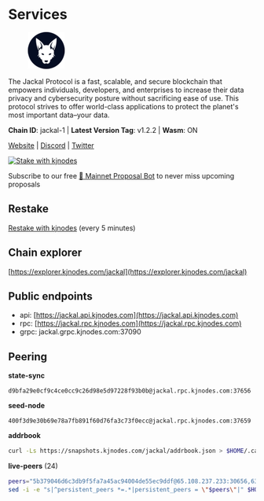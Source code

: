 # Services

<figure><img src="https://raw.githubusercontent.com/kj89/cosmos-images/main/logos/jackal.png" alt=""><figcaption></figcaption></figure>

The Jackal Protocol is a fast, scalable, and secure blockchain that empowers  individuals, developers, and enterprises to increase their data privacy and  cybersecurity posture without sacrificing ease of use. This protocol strives  to offer world-class applications to protect the planet's most important data–your data.

**Chain ID**: jackal-1 | **Latest Version Tag**: v1.2.2 | **Wasm**: ON

[Website](https://jackalprotocol.com) | [Discord](https://discord.com/invite/5GKym3p6rj) | [Twitter](https://twitter.com/Jackal_Protocol)

[![Stake with kjnodes](https://i.ibb.co/cr44Q8j/button-stake-with-kjnodes.png)](https://restake.app/jackal/jklvaloper1tr3wm3mdkz0tda6t7vavqnn7fe2g4un0f67xmt)

Subscribe to our free [🤖 Mainnet Proposal Bot](https://t.me/kjnodes_proposal_bot) to never miss upcoming proposals

## Restake

[Restake with kjnodes](https://restake.app/jackal/jklvaloper1tr3wm3mdkz0tda6t7vavqnn7fe2g4un0f67xmt) (every 5 minutes)
## Chain explorer
[https://explorer.kjnodes.com/jackal](https://explorer.kjnodes.com/jackal)

## Public endpoints

* api: [https://jackal.api.kjnodes.com](https://jackal.api.kjnodes.com)
* rpc: [https://jackal.rpc.kjnodes.com](https://jackal.rpc.kjnodes.com)
* grpc: jackal.grpc.kjnodes.com:37090

## Peering

**state-sync**

```text
d9bfa29e0cf9c4ce0cc9c26d98e5d97228f93b0b@jackal.rpc.kjnodes.com:37656
```

**seed-node**

```text
400f3d9e30b69e78a7fb891f60d76fa3c73f0ecc@jackal.rpc.kjnodes.com:37659
```

**addrbook**
```bash
curl -Ls https://snapshots.kjnodes.com/jackal/addrbook.json > $HOME/.canine/config/addrbook.json
```

**live-peers** (24)
```bash
peers="5b379046d6c3db9f5fa7a45ac94004de55ec9ddf@65.108.237.233:30656,637166728d6103ad4ec9fff97a321a024bff3e58@65.109.94.221:28656,d9bfa29e0cf9c4ce0cc9c26d98e5d97228f93b0b@65.109.88.38:37656,bc6ce122e5809b06dcf90742ee40091f3ee6bcee@142.132.248.253:42656,94b63fddfc78230f51aeb7ac34b9fb86bd042a77@46.4.53.94:30561,2b7f02456898efbbb9da462b9b3e80ba12ff2f7c@65.109.116.50:27656,8cb23f8ba742452f2f81f019a648f0660fabfd46@65.109.106.155:26656,a877c11ecef83401dcc96c4499874ebc3f13367b@116.202.36.240:10756,dd3cab79ffae0aed4f519503b66e9403c69eeb14@85.237.193.101:25565,713d202326eedaed41d467b26051aba62727febd@5.9.69.241:26656,a463b16c5a7cee3d77f465a0b1c0d526aef426d8@194.163.150.92:26656,8be44995ab4eeafcde6e0a9e196c40d483ef6d2a@51.81.155.97:10556,dbbd1e102b9d0cde827cd272205fa3a2886a6b2c@5.9.147.22:21656,7c85c0aa43e8027b424cb356554a4ccc801a968d@198.244.212.27:26656,0daa5dcda773b1d3842ba2881cf27aab519a2cac@54.36.108.222:28656,f3b96273f3b1a7d2594851badd4302f16db81cfa@23.29.55.92:26656,976d837d399c0914cca7ba81fcd554b1f3d7a7bd@206.172.224.141:26656,7574e0ab179fc6cc47ac89284f4641790218540e@18.163.165.245:26626,c5b43622ecd7413dd41905f6f8f5b5befd299ced@65.109.65.210:32656,0985977a794b298e7ef990fe344d572c60c453b1@172.105.72.158:26656,28b093e86576a307cebc709912e3546ffe331ad6@65.108.224.156:28656,26b6255375a592c3b0664bd474a6975f468c3785@88.99.164.158:11126,e98ed884751f26b98bc32d4469efd53b3507129f@15.235.114.194:10756,ebc272824924ea1a27ea3183dd0b9ba713494f83@95.214.55.198:26906"
sed -i -e "s|^persistent_peers *=.*|persistent_peers = \"$peers\"|" $HOME/.canine/config/config.toml
```
